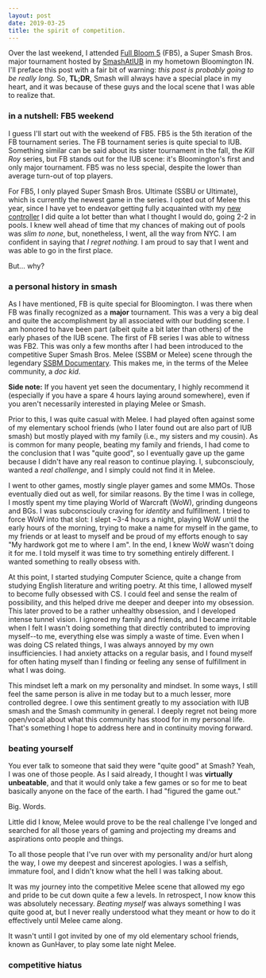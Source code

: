 ```yaml
---
layout: post
date: 2019-03-25
title: the spirit of competition.
---
```


Over the last weekend, I attended
[Full Bloom 5](https://smash.gg/tournament/full-bloom-5/events)
(FB5), a Super Smash Bros. major tournament hosted by
[SmashAtIUB](https://twitter.com/SmashAtIUB)
in my hometown Bloomington IN. I'll preface this post with a fair
bit of warning: _this post is probably going to be really long._
So, **TL;DR**, Smash will always have a special place in my heart,
and it was because of these guys and the local scene that I was
able to realize that.

### in a nutshell: FB5 weekend

I guess I'll start out with the weekend of FB5. FB5 is the 5th
iteration of the FB tournament series. The FB tournament series
is quite special to IUB. Something similar can be said about its
sister tournament in the fall, the _Kill Roy_ series, but FB
stands out for the IUB scene: it's Bloomington's first and only
major tournament. FB5 was no less special, despite the lower than
average turn-out of top players.

For FB5, I only played Super Smash Bros. Ultimate (SSBU or Ultimate),
which is currently the newest game in the series. I opted out of Melee
this year, since I have yet to endeavor getting fully acquainted with my
[new controller]()
I did quite a lot better than what I thought I would do, going 2-2
in pools. I knew well ahead of time that my chances of making out
of pools was _slim to none_, but, nonetheless, I went, all the way
from NYC. I am confident in saying that _I regret nothing._ I am
proud to say that I went and was able to go in the first place.

But... why?

### a personal history in smash

As I have mentioned, FB is quite special for Bloomington. I was
there when FB was finally recognized as a **major** tournament.
This was a very a big deal and quite the accomplishment by
all associated with our budding scene. I am honored to have been part
(albeit quite a bit later than others) of the early phases of the
IUB scene. The first of FB series I was able to witness was FB2.
This was only a few months after I had been introduced to the competitive
Super Smash Bros. Melee (SSBM or Melee) scene through the legendary
[SSBM Documentary]().
This makes me, in the terms of the Melee community, a _doc kid_.

**Side note:** If you havent yet seen the documentary, I highly
recommend it (especially if you have a spare 4 hours laying
around somewhere), even if you aren't necessarily interested in
playing Melee or Smash.

Prior to this, I was quite casual with Melee. I had played
often against some of my elementary school friends (who I later
found out are also part of IUB smash) but mostly played with my family
(i.e., my sisters and my cousin). As is common for many people,
beating my family and friends, I had come to the conclusion that
I was "quite good", so I eventually gave up the game because
I didn't have any real reason to continue playing. I, subconsciouly,
wanted a _real challenge_, and I simply could not find it in
Melee.

I went to other games, mostly single player games and some MMOs.
Those eventually died out as well, for similar reasons. By the
time I was in college, I mostly spent my time playing World of
Warcraft (WoW), grinding dungeons and BGs. I was subconsciouly
craving for _identity_ and fulfillment. I tried to force WoW
into that slot: I slept ~3-4 hours a night, playing WoW until
the early hours of the morning, trying to make a name for myself
in the game, to my friends or at least to myself and be proud
of my efforts enough to say "My hardwork got me to where I am".
In the end, I knew WoW wasn't doing it for me. I told myself it
was time to try something entirely different. I wanted something
to really obsess with.

At this point, I started studying Computer Science, quite a change
from studying English literature and writing poetry. At this time,
I allowed myself to become fully obsessed with CS. I could feel
and sense the realm of possibility, and this helped drive me deeper
and deeper into my obsession. This later proved to be a rather
unhealthy obsession, and I developed intense tunnel vision. I ignored
my family and friends, and I became irritable when I felt I wasn't
doing something that directly contributed to improving myself--to
me, everything else was simply a waste of time. Even when I was
doing CS related things, I was always annoyed by my own
insufficiencies. I had anxiety attacks on a regular basis, and I
found myself for often hating myself than I finding or feeling
any sense of fulfillment in what I was doing.

This mindset left a mark on my personality and mindset. In some
ways, I still feel the same person is alive in me today but to
a much lesser, more controlled degree. I owe this sentiment
greatly to my association with IUB smash and the Smash community
in general. I deeply regret not being more open/vocal about
what this community has stood for in my personal life. That's
something I hope to address here and in continuity moving forward.

### beating yourself

You ever talk to someone that said they were "quite good" at Smash?
Yeah, I was one of those people. As I said already, I thought I was
**virtually unbeatable**, and that it would only take a few games
or so for me to beat basically anyone on the face of the earth.
I had "figured the game out."

Big. Words.

Little did I know, Melee would prove to be the real challenge I've
longed and searched for all those years of gaming and projecting
my dreams and aspirations onto people and things.

To all those people that I've run over with my personality and/or
hurt along the way, I owe my deepest and sincerest apologies.
I was a selfish, immature fool, and I didn't know what the hell
I was talking about.

It was my journey into the competitive Melee scene that allowed my
ego and pride to be cut down quite a few a levels. In retrospect,
I now know this was absolutely necessary. _Beating myself_ was
always something I was quite good at, but I never really understood
what they meant or how to do it effectively until Melee came along.

It wasn't until I got invited by one of my old elementary school
friends, known as GunHaver, to play some late night Melee.

### competitive hiatus
